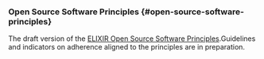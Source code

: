 ### Open Source Software Principles {#open-source-software-principles}

The draft version of the [ELIXIR Open Source Software Principles](https://drive.google.com/file/d/0B4WQQq4hwmbQOWtNMjZyYXJETVE/view?usp=sharing).Guidelines and indicators on adherence aligned to the principles are in preparation.